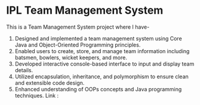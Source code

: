 # IPL Team Management System
This is a Team Management System project where I have-
1. Designed and implemented a team management system using Core Java and Object-Oriented Programming principles.
2. Enabled users to create, store, and manage team information including batsmen, bowlers, wicket keepers, and more.
3. Developed interactive console-based interface to input and display team details.
4. Utilized encapsulation, inheritance, and polymorphism to ensure clean and extensible code design.
5. Enhanced understanding of OOPs concepts and Java programming techniques.
   Link : 
